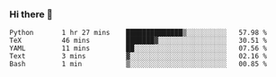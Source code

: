 ### Hi there 👋

<!--
**gustavkrist/gustavkrist** is a ✨ _special_ ✨ repository because its `README.md` (this file) appears on your GitHub profile.

Here are some ideas to get you started:

- 🔭 I’m currently working on ...
- 🌱 I’m currently learning ...
- 👯 I’m looking to collaborate on ...
- 🤔 I’m looking for help with ...
- 💬 Ask me about ...
- 📫 How to reach me: ...
- 😄 Pronouns: ...
- ⚡ Fun fact: ...
-->

<!--START_SECTION:waka-->

```text
Python       1 hr 27 mins    ██████████████▒░░░░░░░░░░   57.98 %
TeX          46 mins         ███████▓░░░░░░░░░░░░░░░░░   30.51 %
YAML         11 mins         ██░░░░░░░░░░░░░░░░░░░░░░░   07.56 %
Text         3 mins          ▓░░░░░░░░░░░░░░░░░░░░░░░░   02.16 %
Bash         1 min           ▒░░░░░░░░░░░░░░░░░░░░░░░░   00.85 %
```

<!--END_SECTION:waka-->
